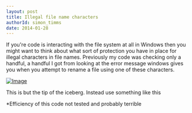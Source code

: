 ```yaml
---
layout: post
title: Illegal file name characters
authorId: simon_timms
date: 2014-01-28
---
```


If you're code is interacting with the file system at all in Windows then you might want to think about what sort of protection you have in place for illegal characters in file names. Previously my code was checking only a handful, a handful I got from looking at the error message windows gives you when you attempt to rename a file using one of these characters.

[![Image](http://stimms.files.wordpress.com/2014/01/illegal-file-names.jpg?w=433)](http://stimms.files.wordpress.com/2014/01/illegal-file-names.jpg)

This is but the tip of the iceberg. Instead use something like this

<script src='https://gist.github.com/stimms/8675631.js'></script>

*Efficiency of this code not tested and probably terrible



